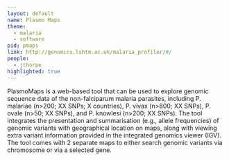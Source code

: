 ```yaml
---
layout: default
name: Plasmo Maps
theme: 
  - malaria
  - software
pid: pmaps
link: http://genomics.lshtm.ac.uk/malaria_profiler/#/
people:
  - jthorpe
highlighted: true
---
```


PlasmoMaps is a web-based tool that can be used to explore genomic sequence data of the non-falciparum malaria parasites, including P. malariae (n>200; XX SNPs; X countries), P. vivax (n>800; XX SNPs), P. ovale (n>50; XX SNPs), and P. knowlesi (n>200; XX SNPs). The tool integrates the presentation and summarisation (e.g., allele frequencies) of genomic variants with geographical location on maps, along with viewing extra variant information provided in the integrated genomics viewer (IGV). The tool comes with 2 separate maps to either search genomic variants via chromosome or via a selected gene.